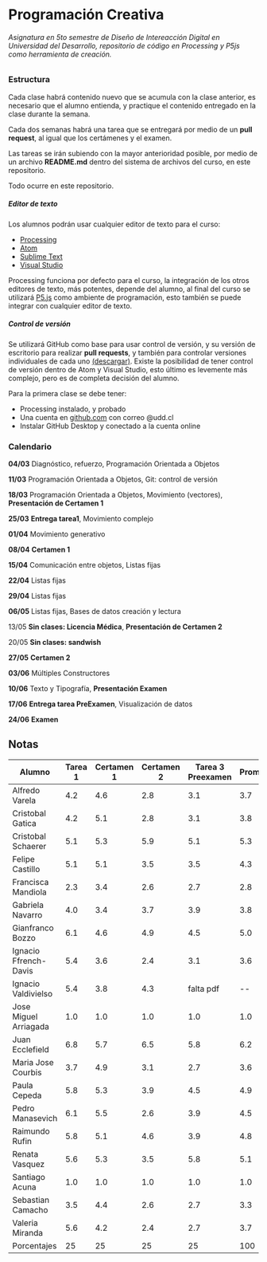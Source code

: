 # Programación Creativa
###### Asignatura en 5to semestre de Diseño de Intereacción Digital en Universidad del Desarrollo, repositorio de código en Processing y P5js como herramienta de creación.

### Estructura

Cada clase habrá contenido nuevo que se acumula con la clase anterior, es necesario que el alumno entienda, y practique el contenido entregado en la clase durante la semana.

Cada dos semanas habrá una tarea que se entregará por medio de un **pull request**, al igual que los certámenes y el examen.

Las tareas se irán subiendo con la mayor anterioridad posible, por medio de un archivo **README.md** dentro del sistema de archivos del curso, en este repositorio.

Todo ocurre en este repositorio.

##### **Editor de texto**

Los alumnos podrán usar cualquier editor de texto para el curso:

- [Processing](https://processing.org/download/)
- [Atom](https://atom.io/)
- [Sublime Text](https://www.sublimetext.com/)
- [Visual Studio](https://code.visualstudio.com/)

Processing funciona por defecto para el curso, la integración de los otros editores de texto, más potentes, depende del alumno, al final del curso se utilizará [P5.js](https://p5js.org/download/) como ambiente de programación, esto también se puede integrar con cualquier editor de texto.

##### Control de versión

Se utilizará GitHub como base para usar control de versión, y su versión de escritorio para realizar **pull requests**, y también para controlar versiones individuales de cada uno [(descargar)](https://desktop.github.com/). Existe la posibilidad de tener control de versión dentro de Atom y Visual Studio, esto último es levemente más complejo, pero es de completa decisión del alumno.



Para la primera clase se debe tener:

- Processing instalado, y probado
- Una cuenta en [github.com](https://www.github.com/) con correo @udd.cl
- Instalar GitHub Desktop y conectado a la cuenta online



### Calendario

**04/03** Diagnóstico, refuerzo, Programación Orientada a Objetos

**11/03** Programación Orientada a Objetos, Git: control de versión

**18/03** Programación Orientada a Objetos, Movimiento (vectores), **Presentación de Certamen 1**

**25/03** **Entrega tarea1**, Movimiento complejo

**01/04** Movimiento generativo

**08/04** **Certamen 1**

**15/04** Comunicación entre objetos, Listas fijas

**22/04** Listas fijas

**29/04** Listas fijas

**06/05** Listas fijas, Bases de datos creación y lectura

13/05 **Sin clases: Licencia Médica**, **Presentación de Certamen 2**

20/05 **Sin clases: sandwish**

**27/05** **Certamen 2**

**03/06** Múltiples Constructores

**10/06** Texto y Tipografía, **Presentación Examen**

**17/06** **Entrega tarea PreExamen**, Visualización de datos

**24/06** **Examen**





## Notas

| Alumno           | Tarea 1 | Certamen 1 | Certamen 2 | Tarea 3 Preexamen | Promedio |
| ---------------- | ------- | ---------- | ---------- | ------------- | ----------------- |
| Alfredo Varela   | 4.2     | 4.6        | 2.8 | 3.1 | 3.7 |
| Cristobal Gatica | 4.2     | 5.1        | 2.8 | 3.1 | 3.8 |
| Cristobal Schaerer | 5.1 | 5.3 | 5.9 | 5.1 | 5.3 |
| Felipe Castillo | 5.1 | 5.1 | 3.5 | 3.5 | 4.3 |
| Francisca Mandiola | 2.3 | 3.4 | 2.6 | 2.7 | 2.8 |
| Gabriela Navarro | 4.0 | 3.4 | 3.7 | 3.9 | 3.8 |
| Gianfranco Bozzo | 6.1 | 4.6 | 4.9 | 4.5 | 5.0 |
| Ignacio Ffrench-Davis | 5.4 | 3.6 | 2.4 | 3.1 | 3.6 |
| Ignacio Valdivielso | 5.4 | 3.8 | 4.3 | falta pdf | -- |
| Jose Miguel Arriagada | 1.0 | 1.0 | 1.0 | 1.0 | 1.0 |
| Juan Ecclefield | 6.8 | 5.7 | 6.5 | 5.8 | 6.2 |
| Maria Jose Courbis | 3.7 | 4.9 | 3.1 | 2.7 | 3.6 |
| Paula Cepeda | 5.8 | 5.3 | 3.9 | 4.5 | 4.9 |
| Pedro Manasevich | 6.1 | 5.5 | 2.6 | 3.9 | 4.5 |
| Raimundo Rufin | 5.8 | 5.1 | 4.6 | 3.9 | 4.8 |
| Renata Vasquez | 5.6 | 5.3 | 3.5 | 5.8 | 5.1 |
| Santiago Acuna | 1.0 | 1.0 | 1.0 | 1.0 | 1.0 |
| Sebastian Camacho | 3.5 | 4.4 | 2.6 | 2.7 | 3.3 |
| Valeria Miranda | 5.6 | 4.2 | 2.4 | 2.7 | 3.7 |
| Porcentajes | 25 | 25 | 25 | 25 | 100|
